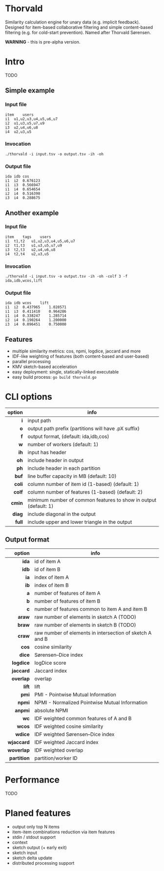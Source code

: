 # Thorvald
Similarity calculation engine for unary data (e.g. implicit feedback).
Designed for item-based collaborative filtering and simple content-based filtering (e.g. for cold-start prevention).
Named after Thorvald Sørensen.

**WARNING** - this is pre-alpha version.

# Intro

TODO

## Simple example

### Input file
```
item	users
i1	u1,u2,u3,u4,u5,u6,u7
i2	u1,u3,u5,u7,u9
i3	u2,u4,u6,u8
i4	u2,u3,u5
```

### Invocation
```./thorvald -i input.tsv -o output.tsv -ih -oh```

### Output file
```
ida	idb	cos
i1	i2	0.676123
i1	i3	0.566947
i1	i4	0.654654
i2	i4	0.516398
i3	i4	0.288675
```

## Another example

### Input file
```
item	tags	users
i1	t1,t2	u1,u2,u3,u4,u5,u6,u7
i2	t1,t3	u1,u3,u5,u7,u9
i3	t2,t3	u2,u4,u6,u8
i4	t2,t4	u2,u3,u5
```

### Invocation
```./thorvald -i input.tsv -o output.tsv -ih -oh -colf 3 -f ida,idb,wcos,lift```

### Output file
```
ida	idb	wcos	lift
i1	i2	0.437965	1.028571
i1	i3	0.411410	0.964286
i1	i4	0.338247	1.285714
i2	i4	0.190264	1.200000
i3	i4	0.096451	0.750000
```

## Features

- multiple similarity metrics: cos, npmi, logdice, jaccard and more
- IDF-like weighting of features (both content-based and user-based)
- parallel processing
- KMV sketch-based acceleration
- easy deployment: single, statically-linked executable
- easy build process: `go build thorvald.go`

# CLI options

|       option | info |
| -----------: | ---- | 
|        **i** | input path |
|        **o** | output path prefix (partitions will have .pX suffix) |
|        **f** | output format, (default: ida,idb,cos) |
|        **w** | number of workers (default: 1) |
|       **ih** | input has header |
|       **oh** | include header in output |
|       **ph** | include header in each partition |
|      **buf** | line buffer capacity in MB (default: 10) |
|     **coli** | column number of item id (1-based) (default: 1) |
|     **colf** | column number of features (1-based) (default: 2) |
|     **cmin** | minimum number of common features to show in output (default: 1) |
|     **diag** | include diagonal in the output |
|     **full** | include upper and lower triangle in the output |

## Output format

|        option | info |
| ------------: | ---- |
|       **ida** | id of item A |
|       **idb** | id of item B |
|        **ia** | index of item A |
|        **ib** | index of item B |
|         **a** | number of features of item A |
|         **b** | number of features of item B |
|         **c** | number of features common to item A and item B |
|      **araw** | raw number of elements in sketch A (TODO) |
|      **braw** | raw number of elements in sketch B (TODO) |
|      **craw** | raw number of elements in intersection of sketch A and B |
|       **cos** | cosine similarity |
|      **dice** | Sørensen–Dice index |
|   **logdice** | logDice score |
|   **jaccard** | Jaccard index |
|   **overlap** | overlap |
|      **lift** | lift |
|       **pmi** | PMI - Pointwise Mutual Information |
|      **npmi** | NPMI - Normalized Pointwise Mutual Information |
|     **anpmi** | absolute NPMI |
|        **wc** | IDF weighted common features of A and B |
|      **wcos** | IDF weighted cosine similarity |
|     **wdice** | IDF weighted Sørensen–Dice index |
|  **wjaccard** | IDF weighted Jaccard index |
|  **woverlap** | IDF weighted overlap |
| **partition** | partition/worker ID  |

# Performance

TODO

# Planed features

- output only top N items
- item-item combinations reduction via item features
- stdin / stdout support
- context
- sketch output (+ early exit)
- sketch input
- sketch delta update
- distributed processing support

[//]: # (online .md editor: https://markdown-editor.github.io/ )
